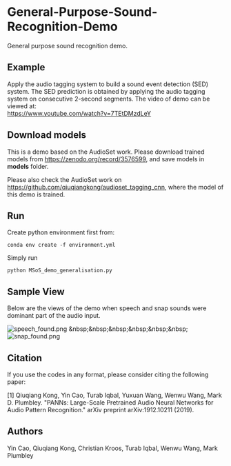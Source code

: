 # General-Purpose-Sound-Recognition-Demo
General purpose sound recognition demo.

## Example
Apply the audio tagging system to build a sound event detection (SED) system. The SED prediction is obtained by applying the audio tagging system on consecutive 2-second segments. The video of demo can be viewed at: <br>
https://www.youtube.com/watch?v=7TEtDMzdLeY

## Download models
This is a demo based on the AudioSet work. Please download trained models from https://zenodo.org/record/3576599, and save models in **models** folder. 

Please also check the AudioSet work on https://github.com/qiuqiangkong/audioset_tagging_cnn, where the model of this demo is trained.

## Run
Create python environment first from:
```shell
conda env create -f environment.yml
```

Simply run 

```shell
python MSoS_demo_generalisation.py
```

## Sample View

Below are the views of the demo when speech and snap sounds were dominant part of the audio input.

![speech_found.png](https://github.com/RonnieGandhi/ENJOY-Enhanced-Neurons-Juicing-Operations-Youthfully/blob/main/snap_(generic_sound_classifier)/images/speech_found.png) &nbsp;&nbsp;&nbsp;&nbsp;&nbsp;&nbsp; ![snap_found.png](https://github.com/RonnieGandhi/ENJOY-Enhanced-Neurons-Juicing-Operations-Youthfully/blob/main/snap_(generic_sound_classifier)/images/snap_found.png)


## Citation
If you use the codes in any format, please consider citing the following paper:

[1] Qiuqiang Kong, Yin Cao, Turab Iqbal, Yuxuan Wang, Wenwu Wang, Mark D. Plumbley. "PANNs: Large-Scale Pretrained Audio Neural Networks for Audio Pattern Recognition." arXiv preprint arXiv:1912.10211 (2019).

## Authors
Yin Cao, Qiuqiang Kong, Christian Kroos, Turab Iqbal, Wenwu Wang, Mark Plumbley
